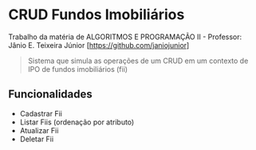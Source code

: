 # CRUD Fundos Imobiliários
Trabalho da matéria de ALGORITMOS E PROGRAMAÇÃO II - Professor: Jânio E. Teixeira Júnior [https://github.com/janiojunior]

> Sistema que simula as operações de um CRUD em um contexto de IPO de fundos imobiliários (fii)

## Funcionalidades
- Cadastrar Fii
- Listar Fiis (ordenação por atributo)
- Atualizar Fii
- Deletar Fii
